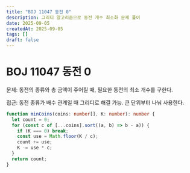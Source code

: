```yaml
---
title: "BOJ 11047 동전 0"
description: 그리디 알고리즘으로 동전 개수 최소화 문제 풀이
date: 2025-09-05
createdAt: 2025-09-05
tags: []
draft: false
---
```


# BOJ 11047 동전 0

문제: 동전의 종류와 총 금액이 주어질 때, 필요한 동전의 최소 개수를 구한다.

접근: 동전 종류가 배수 관계일 때 그리디로 해결 가능. 큰 단위부터 나눠 사용한다.

```ts
function minCoins(coins: number[], K: number): number {
  let count = 0;
  for (const c of [...coins].sort((a, b) => b - a)) {
    if (K === 0) break;
    const use = Math.floor(K / c);
    count += use;
    K -= use * c;
  }
  return count;
}
```
